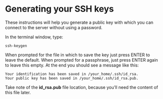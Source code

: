 # Generating your SSH keys

These instructions will help you generate a public key with which you can connect to the server without using a password.

In the terminal window, type:

  ```
  ssh-keygen
  ```

When prompted for the file in which to save  the key just press ENTER to leave the default. When prompted for a passphrase, just press ENTER again to leave this empty. At the end you should see a message like this:

  ```
  Your identification has been saved in /your_home/.ssh/id_rsa. 
  Your public key has been saved in /your_home/.ssh/id_rsa.pub.
  ```

Take note of the **id_rsa.pub** file location, because you’ll need the content of this file later.
